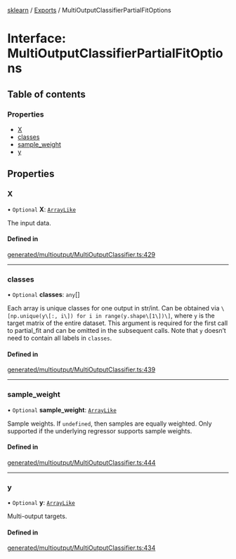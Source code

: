[sklearn](../readme.md) / [Exports](../modules.md) / MultiOutputClassifierPartialFitOptions

# Interface: MultiOutputClassifierPartialFitOptions

## Table of contents

### Properties

- [X](MultiOutputClassifierPartialFitOptions.md#x)
- [classes](MultiOutputClassifierPartialFitOptions.md#classes)
- [sample\_weight](MultiOutputClassifierPartialFitOptions.md#sample_weight)
- [y](MultiOutputClassifierPartialFitOptions.md#y)

## Properties

### X

• `Optional` **X**: [`ArrayLike`](../modules.md#arraylike)

The input data.

#### Defined in

[generated/multioutput/MultiOutputClassifier.ts:429](https://github.com/transitive-bullshit/scikit-learn-ts/blob/367336a/packages/sklearn/src/generated/multioutput/MultiOutputClassifier.ts#L429)

___

### classes

• `Optional` **classes**: `any`[]

Each array is unique classes for one output in str/int. Can be obtained via `\[np.unique(y\[:, i\]) for i in range(y.shape\[1\])\]`, where `y` is the target matrix of the entire dataset. This argument is required for the first call to partial\_fit and can be omitted in the subsequent calls. Note that `y` doesn’t need to contain all labels in `classes`.

#### Defined in

[generated/multioutput/MultiOutputClassifier.ts:439](https://github.com/transitive-bullshit/scikit-learn-ts/blob/367336a/packages/sklearn/src/generated/multioutput/MultiOutputClassifier.ts#L439)

___

### sample\_weight

• `Optional` **sample\_weight**: [`ArrayLike`](../modules.md#arraylike)

Sample weights. If `undefined`, then samples are equally weighted. Only supported if the underlying regressor supports sample weights.

#### Defined in

[generated/multioutput/MultiOutputClassifier.ts:444](https://github.com/transitive-bullshit/scikit-learn-ts/blob/367336a/packages/sklearn/src/generated/multioutput/MultiOutputClassifier.ts#L444)

___

### y

• `Optional` **y**: [`ArrayLike`](../modules.md#arraylike)

Multi-output targets.

#### Defined in

[generated/multioutput/MultiOutputClassifier.ts:434](https://github.com/transitive-bullshit/scikit-learn-ts/blob/367336a/packages/sklearn/src/generated/multioutput/MultiOutputClassifier.ts#L434)
